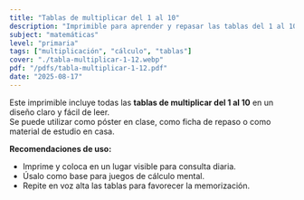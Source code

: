 ```yaml
---
title: "Tablas de multiplicar del 1 al 10"
description: "Imprimible para aprender y repasar las tablas del 1 al 10. Ideal para primaria."
subject: "matemáticas"
level: "primaria"
tags: ["multiplicación", "cálculo", "tablas"]
cover: "./tabla-multiplicar-1-12.webp"
pdf: "/pdfs/tabla-multiplicar-1-12.pdf"
date: "2025-08-17"
---
```


Este imprimible incluye todas las **tablas de multiplicar del 1 al 10** en un diseño claro y fácil de leer.  
Se puede utilizar como póster en clase, como ficha de repaso o como material de estudio en casa.

**Recomendaciones de uso:**
- Imprime y coloca en un lugar visible para consulta diaria.  
- Úsalo como base para juegos de cálculo mental.  
- Repite en voz alta las tablas para favorecer la memorización.

